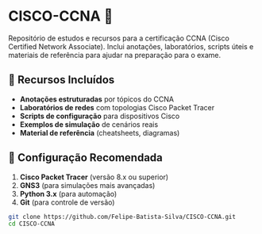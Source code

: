# CISCO-CCNA 🚀

Repositório de estudos e recursos para a certificação CCNA (Cisco Certified Network Associate). Inclui anotações, laboratórios, scripts úteis e materiais de referência para ajudar na preparação para o exame.

## 📌 Recursos Incluídos

- **Anotações estruturadas** por tópicos do CCNA
- **Laboratórios de redes** com topologias Cisco Packet Tracer
- **Scripts de configuração** para dispositivos Cisco
- **Exemplos de simulação** de cenários reais
- **Material de referência** (cheatsheets, diagramas)

## 🔧 Configuração Recomendada

1. **Cisco Packet Tracer** (versão 8.x ou superior)
2. **GNS3** (para simulações mais avançadas)
3. **Python 3.x** (para automação)
4. **Git** (para controle de versão)

```bash
git clone https://github.com/Felipe-Batista-Silva/CISCO-CCNA.git
cd CISCO-CCNA
